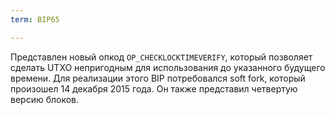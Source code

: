 ```yaml
---
term: BIP65

---
```

Представлен новый опкод `OP_CHECKLOCKTIMEVERIFY`, который позволяет сделать UTXO непригодным для использования до указанного будущего времени. Для реализации этого BIP потребовался soft fork, который произошел 14 декабря 2015 года. Он также представил четвертую версию блоков.